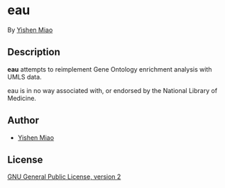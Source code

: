 # eau

By [Yishen Miao](https://github.com/mys721tx)

## Description
**eau** attempts to reimplement Gene Ontology enrichment analysis with UMLS data.

eau is in no way associated with, or endorsed by the National Library of Medicine.

## Author
* [Yishen Miao](https://github.com/mys721tx)

## License
[GNU General Public License, version 2](http://www.gnu.org/licenses/gpl-2.0.html)
